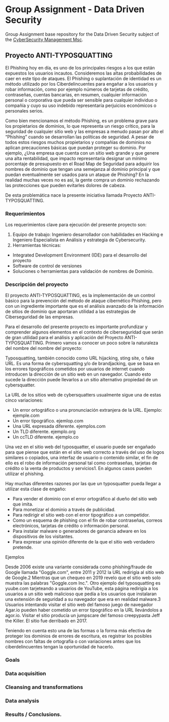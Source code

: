 # Group Assignment - Data Driven Security

Group Assignment base repository for the Data Driven Security subject of the [CyberSecurity Management Msc](https://www.talent.upc.edu/ing/professionals/presentacio/codi/221101/cybersecurity-management/).

## Proyecto ANTI-TYPOSQUATTING

El Phishing hoy en día, es uno de los principales riesgos a los que están expuestos los usuarios incautos. Consideremos las altas probabilidades de caer en este tipo de ataques. El Phishing o suplantación de identidad es un método utilizado por los Ciberdelincuentes para engañar a los usuarios y robar información, como por ejemplo números de tarjetas de crédito, contraseñas, cuentas bancarias, en resumen, cualquier información personal o corporativa que pueda ser sensible para cualquier individuo o compañía y cuyo su uso indebido representaría perjuicios económicos o personales serios.

Como bien mencionamos el método Phishing, es un problema grave para los propietarios de dominios, lo que representa un riesgo crítico, para la seguridad de cualquier sitio web y las empresas a menudo pasan por alto el “Phishing” cuando se desarrollan las políticas de seguridad. A pesar de todos estos riesgos muchos propietarios y compañías de dominios no aplican precauciones básicas que puedan proteger su dominio. Por ejemplo, ¿Una empresa que cuenta con un sitio web grande y que genere una alta rentabilidad, que impacto representaría designar un mínimo porcentaje de presupuesto en el Road Map de Seguridad para adquirir los nombres de dominio que tengan una semejanza al dominio principal y que puedan eventualmente ser usados para un ataque de Phishing? En la realidad muchas veces no es así, la gente compra un dominio rechazando las protecciones que pueden evitarles dolores de cabeza. 

De esta problemática nace la presente iniciativa llamada Proyecto ANTI-TYPOSQUATTING.


### Requerimientos

Los requerimientos clave para ejecución del presente proyecto son:
1.	Equipo de trabajo: Ingeniero desarrollador con habilidades en Hacking e Ingeniero Especialista en Análisis y estrategia de Cybersecurity.
2.	Herramientas técnicas: 
-	Integrated Development Environment (IDE) para el desarrollo del proyecto
-	Software de control de versiones
-	Soluciones o herramientas para validación de nombres de Dominio.

  
  
### Descripción del proyecto

El proyecto ANTI-TYPOSQUATTING, es la implementación de un control básico para la prevención del método de ataque cibernético Phishing, pero con un ingrediente importante que es el análisis avanzado de la información de sitios de dominio que aportaran utilidad a las estrategias de Ciberseguridad de las empresas.

Para el desarrollo del presente proyecto es importante profundizar y comprender algunos elementos en el contexto de ciberseguridad que serán de gran utilidad para el análisis y aplicación del Proyecto ANTI-TYPOSQUATTING. 
Primero vamos a conocer un poco sobre la naturaleza del nombre del nombre del proyecto:

Typosquatting, también conocido como URL hijacking, sting site, o fake URL. Es una forma de cybersquatting y/o de brandjacking, que se basa en los errores tipográficos cometidos por usuarios de internet cuando introducen la dirección de un sitio web en un navegador. Cuando esto sucede la dirección puede llevarlos a un sitio alternativo propiedad de un cybersquatter.

La URL de los sitios web de cybersquatters usualmente sigue una de estas cinco variaciones:

- Un error ortográfico o una pronunciación extranjera de la URL. Ejemplo: ejemple.com
- Un error tipográfico. ejemlop.com
- Una URL expresada diferente. ejemplos.com
- Un TLD diferente. ejemplo.org
- Un ccTLD diferente. ejemplo.co

Una vez en el sitio web del typosquatter, el usuario puede ser engañado para que piense que están en el sitio web correcto a través del uso de logos similares o copiados, una interfaz de usuario o contenido similar, el fin de ello es el robo de información personal tal como contraseñas, tarjetas de crédito o la venta de productos y servicios1. En algunos casos pueden utilizar el phishing.

Hay muchas diferentes razones por las que un typosquatter pueda llegar a utilizar esta clase de engaño:

- Para vender el dominio con el error ortográfico al dueño del sitio web que imita.
- Para monetizar el dominio a través de publicidad.
- Para redirigir el sitio web con el error tipográfico a un competidor.
- Como un esquema de phishing con el fin de robar contraseñas, correos electrónicos, tarjetas de crédito o información personal.
- Para instalar malware o generadores de ganancia adware en los dispositivos de los visitantes.
- Para expresar una opinión diferente de la que el sitio web verdadero pretende.

Ejemplos

Desde 2006 existe una variante considerada como phishing/fraude de Google llamada "Goggle.com", entre 2011 y 2012 la URL redirigía al sitio web de Google.2 Mientras que un chequeo en 2019 revelo que el sitio web solo muestra las palabras "Goggle.com Inc.". Otro ejemplo del typosquatting es yuube.com tarjeteando a usuarios de YouTube, esta página redirigía a los usuarios a un sitio web malicioso que pedía a los usuarios que instalaran una extensión de seguridad a su navegador que era en realidad malware.3
Usuarios intentando visitar el sitio web del famoso juego de navegador Agar.io pueden haber cometido un error tipográfico en la URL llevándolos a agor.io. Visitar el sitio producía un jumpscare del famoso creepypasta Jeff the Killer. El sitio fue derribado en 2017.

Teniendo en cuenta esto una de las formas o la forma más efectiva de proteger los dominios de errores de escritura, es registrar los posibles nombres con faltas de ortografía o con variaciones antes que los ciberdelincuentes tengan la oportunidad de hacerlo.

### Goals

### Data acquisition

### Cleansing and transformations

### Data analysis

### Results / Conclusions.



~~~~
